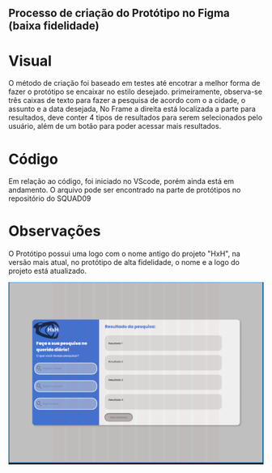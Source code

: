 ## Processo de criação do Protótipo no Figma (baixa fidelidade)


# Visual
O método de criação foi baseado em testes até encotrar a melhor forma de fazer o protótipo se encaixar no estilo desejado. 
primeiramente, observa-se três caixas de texto para fazer a pesquisa de acordo com o a cidade, o assunto e a data desejada, No Frame a direita está localizada a parte para resultados, deve conter 4 tipos de resultados para serem selecionados pelo usuário, além de um botão para poder acessar mais resultados. 

# Código 
Em relação ao código, foi iniciado no VScode, porém ainda está em andamento. O arquivo pode ser encontrado na parte de protótipos no repositório do SQUAD09

# Observações
O Protótipo possui uma logo com o nome antigo do projeto "HxH", na versão mais atual, no protótipo de alta fidelidade, o nome e a logo do projeto está atualizado.
    
![Interface](./Imagens/Figma_baixa_fidelidade.png)